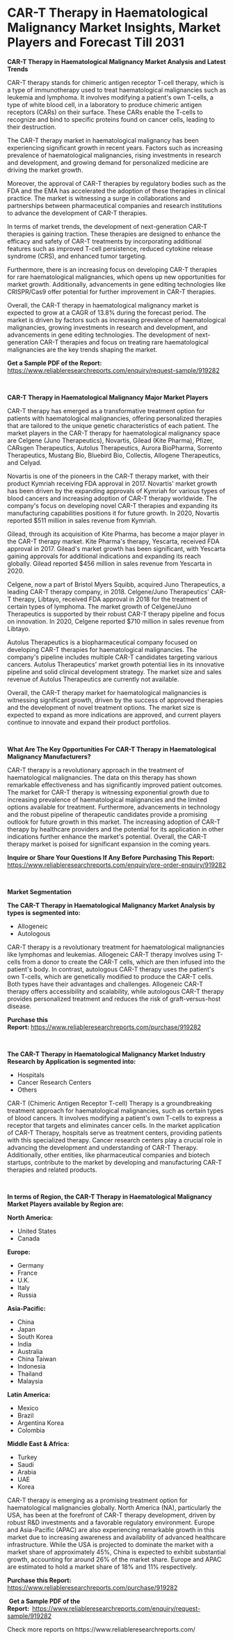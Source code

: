 <p><h1>CAR-T Therapy in Haematological Malignancy Market Insights, Market Players and Forecast Till 2031</h1></p><p><strong>CAR-T Therapy in Haematological Malignancy Market Analysis and Latest Trends</strong></p>
<p><p>CAR-T therapy stands for chimeric antigen receptor T-cell therapy, which is a type of immunotherapy used to treat haematological malignancies such as leukemia and lymphoma. It involves modifying a patient's own T-cells, a type of white blood cell, in a laboratory to produce chimeric antigen receptors (CARs) on their surface. These CARs enable the T-cells to recognize and bind to specific proteins found on cancer cells, leading to their destruction.</p><p>The CAR-T therapy market in haematological malignancy has been experiencing significant growth in recent years. Factors such as increasing prevalence of haematological malignancies, rising investments in research and development, and growing demand for personalized medicine are driving the market growth.</p><p>Moreover, the approval of CAR-T therapies by regulatory bodies such as the FDA and the EMA has accelerated the adoption of these therapies in clinical practice. The market is witnessing a surge in collaborations and partnerships between pharmaceutical companies and research institutions to advance the development of CAR-T therapies.</p><p>In terms of market trends, the development of next-generation CAR-T therapies is gaining traction. These therapies are designed to enhance the efficacy and safety of CAR-T treatments by incorporating additional features such as improved T-cell persistence, reduced cytokine release syndrome (CRS), and enhanced tumor targeting.</p><p>Furthermore, there is an increasing focus on developing CAR-T therapies for rare haematological malignancies, which opens up new opportunities for market growth. Additionally, advancements in gene editing technologies like CRISPR/Cas9 offer potential for further improvement in CAR-T therapies.</p><p>Overall, the CAR-T therapy in haematological malignancy market is expected to grow at a CAGR of 13.8% during the forecast period. The market is driven by factors such as increasing prevalence of haematological malignancies, growing investments in research and development, and advancements in gene editing technologies. The development of next-generation CAR-T therapies and focus on treating rare haematological malignancies are the key trends shaping the market.</p></p>
<p><strong>Get a Sample PDF of the Report:&nbsp;</strong> <a href="https://www.reliableresearchreports.com/enquiry/request-sample/919282">https://www.reliableresearchreports.com/enquiry/request-sample/919282</a></p>
<p>&nbsp;</p>
<p><strong>CAR-T Therapy in Haematological Malignancy Major Market Players</strong></p>
<p><p>CAR-T therapy has emerged as a transformative treatment option for patients with haematological malignancies, offering personalized therapies that are tailored to the unique genetic characteristics of each patient. The market players in the CAR-T therapy for haematological malignancy space are Celgene (Juno Therapeutics), Novartis, Gilead (Kite Pharma), Pfizer, CARsgen Therapeutics, Autolus Therapeutics, Aurora BioPharma, Sorrento Therapeutics, Mustang Bio, Bluebird Bio, Collectis, Allogene Therapeutics, and Celyad.</p><p>Novartis is one of the pioneers in the CAR-T therapy market, with their product Kymriah receiving FDA approval in 2017. Novartis' market growth has been driven by the expanding approvals of Kymriah for various types of blood cancers and increasing adoption of CAR-T therapy worldwide. The company's focus on developing novel CAR-T therapies and expanding its manufacturing capabilities positions it for future growth. In 2020, Novartis reported $511 million in sales revenue from Kymriah.</p><p>Gilead, through its acquisition of Kite Pharma, has become a major player in the CAR-T therapy market. Kite Pharma's therapy, Yescarta, received FDA approval in 2017. Gilead's market growth has been significant, with Yescarta gaining approvals for additional indications and expanding its reach globally. Gilead reported $456 million in sales revenue from Yescarta in 2020.</p><p>Celgene, now a part of Bristol Myers Squibb, acquired Juno Therapeutics, a leading CAR-T therapy company, in 2018. Celgene/Juno Therapeutics' CAR-T therapy, Libtayo, received FDA approval in 2018 for the treatment of certain types of lymphoma. The market growth of Celgene/Juno Therapeutics is supported by their robust CAR-T therapy pipeline and focus on innovation. In 2020, Celgene reported $710 million in sales revenue from Libtayo.</p><p>Autolus Therapeutics is a biopharmaceutical company focused on developing CAR-T therapies for haematological malignancies. The company's pipeline includes multiple CAR-T candidates targeting various cancers. Autolus Therapeutics' market growth potential lies in its innovative pipeline and solid clinical development strategy. The market size and sales revenue of Autolus Therapeutics are currently not available.</p><p>Overall, the CAR-T therapy market for haematological malignancies is witnessing significant growth, driven by the success of approved therapies and the development of novel treatment options. The market size is expected to expand as more indications are approved, and current players continue to innovate and expand their product portfolios.</p></p>
<p>&nbsp;</p>
<p><strong>What Are The Key Opportunities For CAR-T Therapy in Haematological Malignancy Manufacturers?</strong></p>
<p><p>CAR-T therapy is a revolutionary approach in the treatment of haematological malignancies. The data on this therapy has shown remarkable effectiveness and has significantly improved patient outcomes. The market for CAR-T therapy is witnessing exponential growth due to increasing prevalence of haematological malignancies and the limited options available for treatment. Furthermore, advancements in technology and the robust pipeline of therapeutic candidates provide a promising outlook for future growth in this market. The increasing adoption of CAR-T therapy by healthcare providers and the potential for its application in other indications further enhance the market's potential. Overall, the CAR-T therapy market is poised for significant expansion in the coming years.</p></p>
<p><strong>Inquire or Share Your Questions If Any Before Purchasing This Report:</strong> <a href="https://www.reliableresearchreports.com/enquiry/pre-order-enquiry/919282">https://www.reliableresearchreports.com/enquiry/pre-order-enquiry/919282</a></p>
<p>&nbsp;</p>
<p><strong>Market Segmentation</strong></p>
<p><strong>The CAR-T Therapy in Haematological Malignancy Market Analysis by types is segmented into:</strong></p>
<p><ul><li>Allogeneic</li><li>Autologous</li></ul></p>
<p><p>CAR-T therapy is a revolutionary treatment for haematological malignancies like lymphomas and leukemias. Allogeneic CAR-T therapy involves using T-cells from a donor to create the CAR-T cells, which are then infused into the patient's body. In contrast, autologous CAR-T therapy uses the patient's own T-cells, which are genetically modified to produce the CAR-T cells. Both types have their advantages and challenges. Allogeneic CAR-T therapy offers accessibility and scalability, while autologous CAR-T therapy provides personalized treatment and reduces the risk of graft-versus-host disease.</p></p>
<p><strong>Purchase this Report:&nbsp;</strong><a href="https://www.reliableresearchreports.com/purchase/919282">https://www.reliableresearchreports.com/purchase/919282</a></p>
<p>&nbsp;</p>
<p><strong>The CAR-T Therapy in Haematological Malignancy Market Industry Research by Application is segmented into:</strong></p>
<p><ul><li>Hospitals</li><li>Cancer Research Centers</li><li>Others</li></ul></p>
<p><p>CAR-T (Chimeric Antigen Receptor T-cell) Therapy is a groundbreaking treatment approach for haematological malignancies, such as certain types of blood cancers. It involves modifying a patient's own T-cells to express a receptor that targets and eliminates cancer cells. In the market application of CAR-T Therapy, hospitals serve as treatment centers, providing patients with this specialized therapy. Cancer research centers play a crucial role in advancing the development and understanding of CAR-T Therapy. Additionally, other entities, like pharmaceutical companies and biotech startups, contribute to the market by developing and manufacturing CAR-T therapies and related products.</p></p>
<p>&nbsp;</p>
<p><strong>In terms of Region, the CAR-T Therapy in Haematological Malignancy Market Players available by Region are:</strong></p>
<p>
    <p> <strong> North America: </strong>
        <ul>
            <li>United States</li>
            <li>Canada</li>
        </ul>
        </p> 
    <p> <strong> Europe: </strong>
        <ul>
            <li>Germany</li>
            <li>France</li>
            <li>U.K.</li>
            <li>Italy</li>
            <li>Russia</li>
        </ul>
        </p> 
    <p> <strong> Asia-Pacific: </strong>
        <ul>
            <li>China</li>
            <li>Japan</li>
            <li>South Korea</li>
            <li>India</li>
            <li>Australia</li>
            <li>China Taiwan</li>
            <li>Indonesia</li>
            <li>Thailand</li>
            <li>Malaysia</li>
        </ul>
        </p> 
    <p> <strong> Latin America: </strong>
        <ul>
            <li>Mexico</li>
            <li>Brazil</li>
            <li>Argentina Korea</li>
            <li>Colombia</li>
        </ul>
        </p> 
    <p> <strong> Middle East & Africa: </strong>
        <ul>
            <li>Turkey</li>
            <li>Saudi</li>
            <li>Arabia</li>
            <li>UAE</li>
            <li>Korea</li>
        </ul>
    </p>
    </p>
<p><p>CAR-T therapy is emerging as a promising treatment option for haematological malignancies globally. North America (NA), particularly the USA, has been at the forefront of CAR-T therapy development, driven by robust R&D investments and a favorable regulatory environment. Europe and Asia-Pacific (APAC) are also experiencing remarkable growth in this market due to increasing awareness and availability of advanced healthcare infrastructure. While the USA is projected to dominate the market with a market share of approximately 45%, China is expected to exhibit substantial growth, accounting for around 26% of the market share. Europe and APAC are estimated to hold a market share of 18% and 11% respectively.</p></p>
<p><strong>Purchase this Report: </strong><a href="https://www.reliableresearchreports.com/purchase/919282">https://www.reliableresearchreports.com/purchase/919282</a></p>
<p>&nbsp;<strong>Get a Sample PDF of the Report:&nbsp;&nbsp;</strong><a href="https://www.reliableresearchreports.com/enquiry/request-sample/919282">https://www.reliableresearchreports.com/enquiry/request-sample/919282</a></p>
<p><strong></strong></p>
<p>Check more reports on https://www.reliableresearchreports.com/</p>